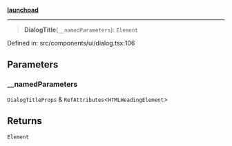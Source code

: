 [**launchpad**](index.md)

***

> **DialogTitle**(`__namedParameters`): `Element`

Defined in: src/components/ui/dialog.tsx:106

## Parameters

### \_\_namedParameters

`DialogTitleProps` & `RefAttributes`\<`HTMLHeadingElement`\>

## Returns

`Element`
